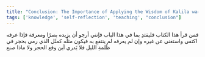 ```yaml
---
title: "Conclusion: The Importance of Applying the Wisdom of Kalila wa-Dimna"
tags: ['knowledge', 'self-reflection', 'teaching', "conclusion"]
---
```


 فمن قرأ هذا الكتاب فليقتدِ بما في هذا الباب فإنني أرجو أن يزيده بصرًا ومعرفة فإذا عرفه اكتفى واستغنى عن غيره وإن لم يعرفه لم ينتفع به فيكون مثلُه كمثَل الذي رمى بحجر في ظُلمةِ الليل فلا يَدري أين وقع الحجر ولا ماذا صنع
